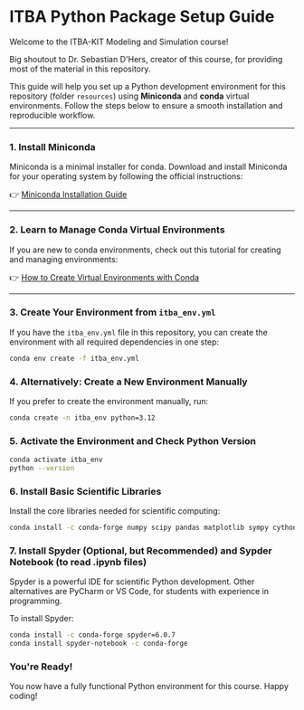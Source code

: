 # ITBA Python Package Setup Guide

Welcome to the ITBA-KIT Modeling and Simulation course! 

Big shoutout to Dr. Sebastian D'Hers, creator of this course, for providing most of the material in this repository. 

This guide will help you set up a Python development environment for this repository (folder `resources`) using **Miniconda** and **conda** virtual environments. Follow the steps below to ensure a smooth installation and reproducible workflow.

---

### 1. Install Miniconda

Miniconda is a minimal installer for conda. Download and install Miniconda for your operating system by following the official instructions:

👉 [Miniconda Installation Guide](https://www.anaconda.com/docs/getting-started/miniconda/install)

---

### 2. Learn to Manage Conda Virtual Environments

If you are new to conda environments, check out this tutorial for creating and managing environments:

👉 [How to Create Virtual Environments with Conda](https://numdifftools.readthedocs.io/en/latest/how-to/create_virtual_env_with_conda.html)

---

### 3. Create Your Environment from `itba_env.yml`

If you have the `itba_env.yml` file in this repository, you can create the environment with all required dependencies in one step:

```bash
conda env create -f itba_env.yml
```

### 4. Alternatively: Create a New Environment Manually
If you prefer to create the environment manually, run:

```bash
conda create -n itba_env python=3.12
```

### 5. Activate the Environment and Check Python Version

```bash
conda activate itba_env
python --version
```

### 6. Install Basic Scientific Libraries
Install the core libraries needed for scientific computing:

```bash
conda install -c conda-forge numpy scipy pandas matplotlib sympy cython
```

### 7. Install Spyder (Optional, but Recommended) and Sypder Notebook (to read .ipynb files)
Spyder is a powerful IDE for scientific Python development. Other alternatives are PyCharm or VS Code, for students with experience in programming.

To install Spyder:

```bash
conda install -c conda-forge spyder=6.0.7
conda install spyder-notebook -c conda-forge
```

### You're Ready!
You now have a fully functional Python environment for this course.
Happy coding!
